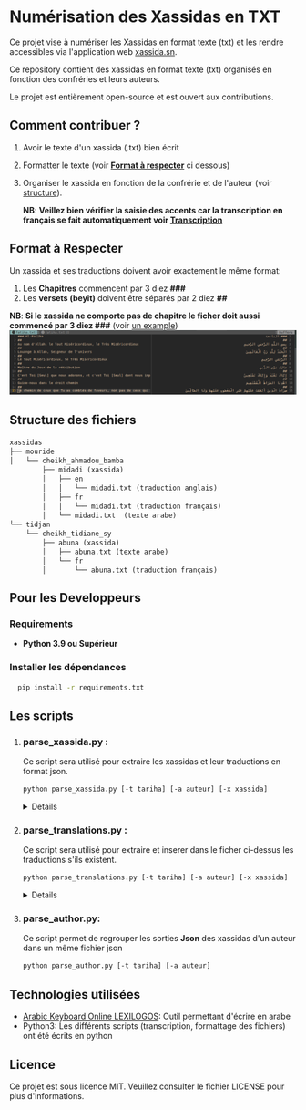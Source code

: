 # Numérisation des Xassidas en TXT

Ce projet vise à numériser les Xassidas en format texte (txt) et les rendre accessibles via l'application web [xassida.sn](www.xassida.sn).
<p>
Ce repository contient des xassidas en format texte (txt) organisés en fonction des confréries et leurs auteurs.
</p>

Le projet est entièrement open-source et est ouvert aux contributions.

## Comment contribuer ?

1. Avoir le texte d'un xassida (.txt) bien écrit
2. Formatter le texte (voir <a href="#format">**Format à respecter**</a> ci dessous)
3. Organiser le xassida en fonction de la confrérie et de l'auteur (voir <a href="#structure">structure</a>).
   
   **NB**: **Veillez bien vérifier la saisie des accents car la transcription en français se fait automatiquement voir [Transcription](https://github.com/Tariha/transcription)**


<h2 id="format">Format à Respecter</h2>
Un xassida et ses traductions doivent avoir exactement le même format:

1. Les **Chapitres** commencent par 3 diez **###**
2. Les **versets (beyit)** doivent être séparés par 2 diez **##**

**NB**: **Si le xassida ne comporte pas de chapitre le ficher doit aussi commencé par 3 diez ###**
(voir [un example](xassidas/tidjan/autre/yaman_azhara/yaman_azhara.txt))
![example.png](example.png)

<h2 id="structure">Structure des fichiers</h2>

```
xassidas
├── mouride
│   └── cheikh_ahmadou_bamba
        ├── midadi (xassida)
        │   ├── en
        │   │   └── midadi.txt (traduction anglais)
        │   ├── fr
        │   │   └── midadi.txt (traduction français)
        │   └── midadi.txt  (texte arabe)
└── tidjan
    └── cheikh_tidiane_sy
        ├── abuna (xassida)
        │   ├── abuna.txt (texte arabe)
        │   └── fr
        │       └── abuna.txt (traduction français)
```

## Pour les Developpeurs

### Requirements
- **Python 3.9 ou Supérieur**

### Installer les dépendances
```bash
  pip install -r requirements.txt
```
## Les scripts

1. ### parse_xassida.py :
    Ce script sera utilisé pour extraire les xassidas et leur traductions en format json.
    ```bash
    python parse_xassida.py [-t tariha] [-a auteur] [-x xassida]
    ```
    <details>
      <resume>Sortie Json</resume>

    ```json
    {
      "name": "sample",
      "chapters": [
        {
          "name": "الفاتحة",
          "number": 1,
          "verses": [
            {
              "number": 0,
              "key": "1:0",
              "text": "بِسْمِ اللَّهِ الرَّحْمَٰنِ الرَّحِيمِ",
              "words": [
                {
                  "position": 0,
                  "text": "بِسْمِ",
                  "transcription": "bismi"
                },
                {
                  "position": 1,
                  "text": "اللَّهِ",
                  "transcription": "l-lahi"
                },
                {
                  "position": 2,
                  "text": "الرَّحْمَٰنِ",
                  "transcription": "r-raḥmāni"
                },
                {
                  "position": 3,
                  "text": "الرَّحِيمِ",
                  "transcription": "r-raḥīmi"
                }
              ],
              "translations": []
            },
            ...
          ],
        },
        ...
      ],
      "translated_names": [],
      "audios": [],
      "translated_lang": []
      }
    ```
    </details>

2. ### parse_translations.py :
    Ce script sera utilisé pour extraire et inserer dans le ficher ci-dessus les traductions s'ils existent.
    ```bash
    python parse_translations.py [-t tariha] [-a auteur] [-x xassida]
    ```
    <details>
      <resume>Sortie Json</resume>
  
    ```json
    {
      "name": "sample",
      "chapters": [
        {
          "name": "الفاتحة",
          "number": 1,
          "verses": [
            {
              "number": 0,
              "key": "1:0",
              "text": "بِسْمِ اللَّهِ الرَّحْمَٰنِ الرَّحِيمِ",
              "words": [
                {
                  "position": 0,
                  "text": "بِسْمِ",
                  "transcription": "bismi"
                },
                {
                  "position": 1,
                  "text": "اللَّهِ",
                  "transcription": "l-lahi"
                },
                {
                  "position": 2,
                  "text": "الرَّحْمَٰنِ",
                  "transcription": "r-raḥmāni"
                },
                {
                  "position": 3,
                  "text": "الرَّحِيمِ",
                  "transcription": "r-raḥīmi"
                }
              ],
              "translations": [
                {
                  "lang": "en",
                  "text": "In the name of Allah, the Entirely Merciful, the Especially Merciful.",
                  "author": ""
                }
              ]
            },
            ...
          ]
        },
        ...
      ],
      "translated_names": [],
      "audios": [],
      "translated_lang": []
    }
    ```
    </details>

3. ### parse_author.py:
    Ce script permet de regrouper les sorties **Json** des xassidas d'un auteur dans un même fichier json
    ```bash
    python parse_author.py [-t tariha] [-a auteur]
    ```
  
## Technologies utilisées

- [Arabic Keyboard Online LEXILOGOS](https://www.lexilogos.com/keyboard/arabic.htm): Outil permettant d'écrire en arabe
- Python3: Les différents scripts (transcription, formattage des fichiers) ont été écrits en python

## Licence
Ce projet est sous licence MIT. Veuillez consulter le fichier LICENSE  pour plus d'informations.